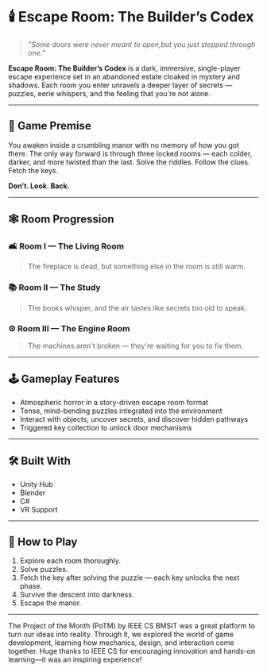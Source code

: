 # 🕯️ Escape Room: The Builder’s Codex

> _"Some doors were never meant to open,but you just stepped through one."_

**Escape Room: The Builder’s Codex** is a dark, immersive, single-player escape experience set in an abandoned estate cloaked in mystery and shadows. Each room you enter unravels a deeper layer of secrets — puzzles, eerie whispers, and the feeling that you're not alone.

---

## 🧠 Game Premise

You awaken inside a crumbling manor with no memory of how you got there. The only way forward is through three locked rooms — each colder, darker, and more twisted than the last. Solve the riddles. Follow the clues. Fetch the keys. 

**Don’t. Look. Back.**

---

## 🕸️ Room Progression

### 🛋️ Room I — The Living Room  
> The fireplace is dead, but something else in the room is still warm.

### 📚 Room II — The Study  
> The books whisper, and the air tastes like secrets too old to speak.

### ⚙️ Room III — The Engine Room  
> The machines aren't broken — they're waiting for you to fix them.

---

## 🕹️ Gameplay Features

- Atmospheric horror in a story-driven escape room format
- Tense, mind-bending puzzles integrated into the environment
- Interact with objects, uncover secrets, and discover hidden pathways
- Triggered key collection to unlock door mechanisms

---

## 🛠️ Built With

- Unity Hub
- Blender
- C#
- VR Support

---

## 🚀 How to Play

1. Explore each room thoroughly.
2. Solve puzzles.
3. Fetch the key after solving the puzzle — each key unlocks the next phase.
4. Survive the descent into darkness.
5. Escape the manor.

---

The Project of the Month (PoTM) by IEEE CS BMSIT was a great platform to turn our ideas into reality. Through it, we explored the world of game development, learning how mechanics, design, and interaction come together. Huge thanks to IEEE CS for encouraging innovation and hands-on learning—it was an inspiring experience!

